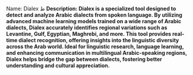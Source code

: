 Name: Dialex ظ <b><b>
Description:
	Dialex is a specialized tool designed to detect and analyze Arabic dialects 
	from spoken language. By utilizing advanced machine learning models trained 
	on a wide range of Arabic dialects, Dialex accurately identifies regional 
	variations such as Levantine, Gulf, Egyptian, Maghrebi, and more. This tool 
	provides real-time dialect recognition, offering insights into the linguistic 
	diversity across the Arab world. Ideal for linguistic research, language 
	learning, and enhancing communication in multilingual Arabic-speaking regions, 
	Dialex helps bridge the gap between dialects, fostering better understanding 
	and cultural appreciation.
